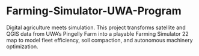 # Farming-Simulator-UWA-Program
Digital agriculture meets simulation. This project transforms satellite and QGIS data from UWA’s Pingelly Farm into a playable Farming Simulator 22 map to model fleet efficiency, soil compaction, and autonomous machinery optimization.

